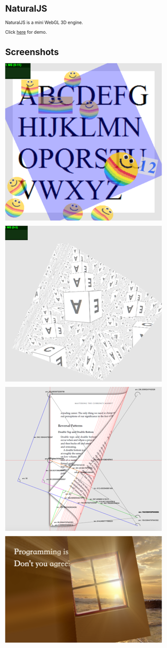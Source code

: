 # NaturalJS
NaturalJS is a mini WebGL 3D engine.

Click [here](https://dl.dropboxusercontent.com/u/56320860/demo.html) for demo.

# Screenshots

![alt tag](https://raw.githubusercontent.com/cryeong/NaturalJS/master/screenshots/screenshot0.png)

![alt tag](https://raw.githubusercontent.com/cryeong/NaturalJS/master/screenshots/screenshot1.png)

![alt tag](https://raw.githubusercontent.com/cryeong/NaturalJS/master/screenshots/screenshot2.png)

![alt tag](https://raw.githubusercontent.com/cryeong/NaturalJS/master/screenshots/screenshot3.png)
